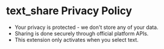 # text_share Privacy Policy

- Your privacy is protected - we don't store any of your data. 
- Sharing is done securely through official platform APIs. 
- This extension only activates when you select text.
